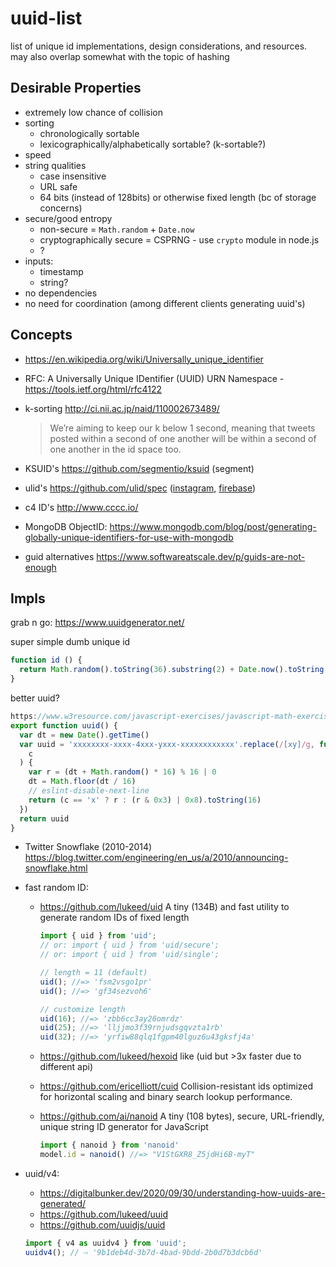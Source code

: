 # uuid-list

list of unique id implementations, design considerations, and resources. may also overlap somewhat with the topic of hashing

## Desirable Properties

- extremely low chance of collision
- sorting
  - chronologically sortable
  - lexicographically/alphabetically sortable? (k-sortable?)
- speed
- string qualities
  - case insensitive
  - URL safe
  - 64 bits (instead of 128bits) or otherwise fixed length (bc of storage concerns)
- secure/good entropy
  - non-secure = `Math.random` + `Date.now`
  - cryptographically secure = CSPRNG - use `crypto` module in node.js
  - ?
- inputs:
  - timestamp
  - string?
- no dependencies
- no need for coordination (among different clients generating uuid's)
  
## Concepts

- https://en.wikipedia.org/wiki/Universally_unique_identifier
- RFC: A Universally Unique IDentifier (UUID) URN Namespace - https://tools.ietf.org/html/rfc4122
- k-sorting http://ci.nii.ac.jp/naid/110002673489/

    > We’re aiming to keep our k below 1 second, meaning that tweets posted within a second of one another will be within a second of one another in the id space too.

- KSUID's https://github.com/segmentio/ksuid (segment)
- ulid's https://github.com/ulid/spec ([instagram](http://instagram-engineering.tumblr.com/post/10853187575/sharding-ids-at-instagram), [firebase](https://firebase.googleblog.com/2015/02/the-2120-ways-to-ensure-unique_68.html))
- c4 ID's http://www.cccc.io/
- MongoDB ObjectID: https://www.mongodb.com/blog/post/generating-globally-unique-identifiers-for-use-with-mongodb
- guid alternatives https://www.softwareatscale.dev/p/guids-are-not-enough


## Impls

grab n go: https://www.uuidgenerator.net/

super simple dumb unique id

```js
function id () {
  return Math.random().toString(36).substring(2) + Date.now().toString(36);
}
```

better uuid?

```js
https://www.w3resource.com/javascript-exercises/javascript-math-exercise-23.php
export function uuid() {
  var dt = new Date().getTime()
  var uuid = 'xxxxxxxx-xxxx-4xxx-yxxx-xxxxxxxxxxxx'.replace(/[xy]/g, function(
    c
  ) {
    var r = (dt + Math.random() * 16) % 16 | 0
    dt = Math.floor(dt / 16)
    // eslint-disable-next-line
    return (c == 'x' ? r : (r & 0x3) | 0x8).toString(16)
  })
  return uuid
}
```


- Twitter Snowflake (2010-2014) https://blog.twitter.com/engineering/en_us/a/2010/announcing-snowflake.html
- fast random ID: 
  - https://github.com/lukeed/uid A tiny (134B) and fast utility to generate random IDs of fixed length
    
    ```js
    import { uid } from 'uid';
    // or: import { uid } from 'uid/secure';
    // or: import { uid } from 'uid/single';

    // length = 11 (default)
    uid(); //=> 'fsm2vsgo1pr'
    uid(); //=> 'gf34sezvoh6'

    // customize length
    uid(16); //=> 'zbb6cc3ay26omrdz'
    uid(25); //=> 'lljjmo3f39rnjudsgqvzta1rb'
    uid(32); //=> 'yrfiw88qlq1fgpm40lguz6u43gksfj4a'
    ```
  - https://github.com/lukeed/hexoid like (uid but >3x faster due to different api)
  - https://github.com/ericelliott/cuid Collision-resistant ids optimized for horizontal scaling and binary search lookup performance.
  - https://github.com/ai/nanoid A tiny (108 bytes), secure, URL-friendly, unique string ID generator for JavaScript
    
    ```js
    import { nanoid } from 'nanoid'
    model.id = nanoid() //=> "V1StGXR8_Z5jdHi6B-myT"
    ```
- uuid/v4:
  - https://digitalbunker.dev/2020/09/30/understanding-how-uuids-are-generated/
  - https://github.com/lukeed/uuid
  - https://github.com/uuidjs/uuid
  
  ```js
  import { v4 as uuidv4 } from 'uuid';
  uuidv4(); // ⇨ '9b1deb4d-3b7d-4bad-9bdd-2b0d7b3dcb6d'
  ```
